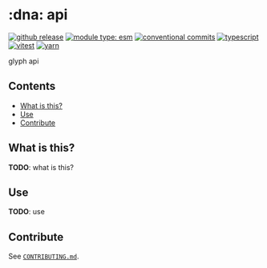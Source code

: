 # \:dna: api

[![github release](https://img.shields.io/github/v/release/glyphdev/api.svg?include_prereleases\&sort=semver)](https://github.com/glyphdev/api/releases/latest)
[![module type: esm](https://img.shields.io/badge/module%20type-esm-brightgreen)](https://github.com/voxpelli/badges-cjs-esm)
[![conventional commits](https://img.shields.io/badge/-conventional%20commits-fe5196?logo=conventional-commits\&logoColor=ffffff)](https://conventionalcommits.org)
[![typescript](https://img.shields.io/badge/-typescript-3178c6?logo=typescript\&logoColor=ffffff)](https://typescriptlang.org)
[![vitest](https://img.shields.io/badge/-vitest-6e9f18?style=flat\&logo=vitest\&logoColor=ffffff)](https://vitest.dev)
[![yarn](https://img.shields.io/badge/-yarn-2c8ebb?style=flat\&logo=yarn\&logoColor=ffffff)](https://yarnpkg.com)

glyph api

## Contents

- [What is this?](#what-is-this)
- [Use](#use)
- [Contribute](#contribute)

## What is this?

**TODO**: what is this?

## Use

**TODO**: use

## Contribute

See [`CONTRIBUTING.md`](CONTRIBUTING.md).
